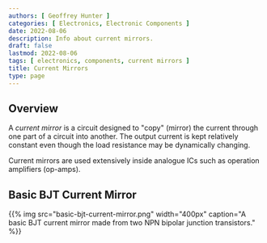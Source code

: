 ```yaml
---
authors: [ Geoffrey Hunter ]
categories: [ Electronics, Electronic Components ]
date: 2022-08-06
description: Info about current mirrors.
draft: false
lastmod: 2022-08-06
tags: [ electronics, components, current mirrors ]
title: Current Mirrors
type: page
---
```


## Overview

A _current mirror_ is a circuit designed to "copy" (mirror) the current through one part of a circuit into another. The output current is kept relatively constant even though the load resistance may be dynamically changing.

Current mirrors are used extensively inside analogue ICs such as operation amplifiers (op-amps).


## Basic BJT Current Mirror

{{% img src="basic-bjt-current-mirror.png" width="400px" caption="A basic BJT current mirror made from two NPN bipolar junction transistors." %}}
